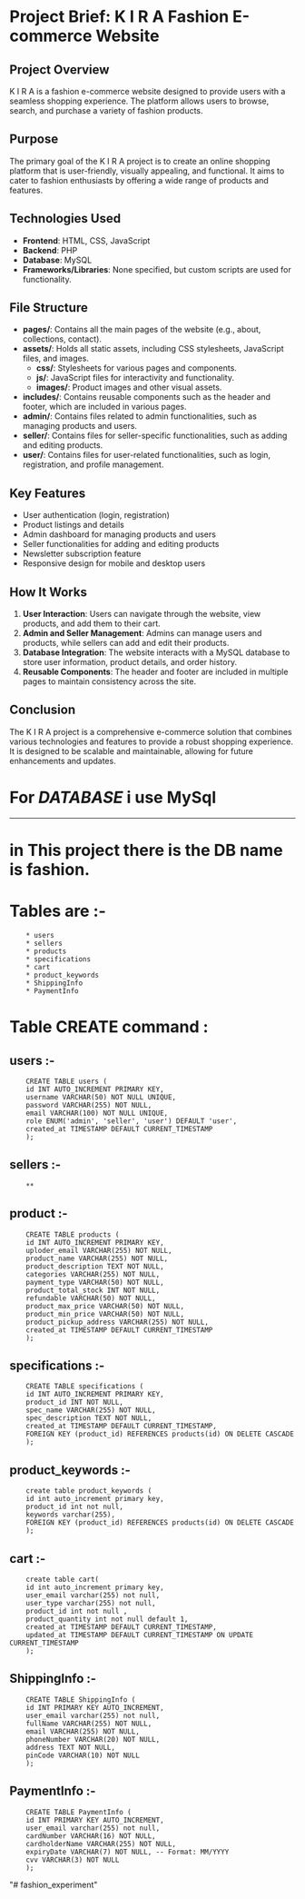 # Project Brief: K I R A Fashion E-commerce Website

## Project Overview
K I R A is a fashion e-commerce website designed to provide users with a seamless shopping experience. The platform allows users to browse, search, and purchase a variety of fashion products.

## Purpose
The primary goal of the K I R A project is to create an online shopping platform that is user-friendly, visually appealing, and functional. It aims to cater to fashion enthusiasts by offering a wide range of products and features.

## Technologies Used
- **Frontend**: HTML, CSS, JavaScript
- **Backend**: PHP
- **Database**: MySQL
- **Frameworks/Libraries**: None specified, but custom scripts are used for functionality.

## File Structure
- **pages/**: Contains all the main pages of the website (e.g., about, collections, contact).
- **assets/**: Holds all static assets, including CSS stylesheets, JavaScript files, and images.
  - **css/**: Stylesheets for various pages and components.
  - **js/**: JavaScript files for interactivity and functionality.
  - **images/**: Product images and other visual assets.
- **includes/**: Contains reusable components such as the header and footer, which are included in various pages.
- **admin/**: Contains files related to admin functionalities, such as managing products and users.
- **seller/**: Contains files for seller-specific functionalities, such as adding and editing products.
- **user/**: Contains files for user-related functionalities, such as login, registration, and profile management.

## Key Features
- User authentication (login, registration)
- Product listings and details
- Admin dashboard for managing products and users
- Seller functionalities for adding and editing products
- Newsletter subscription feature
- Responsive design for mobile and desktop users

## How It Works
1. **User Interaction**: Users can navigate through the website, view products, and add them to their cart.
2. **Admin and Seller Management**: Admins can manage users and products, while sellers can add and edit their products.
3. **Database Integration**: The website interacts with a MySQL database to store user information, product details, and order history.
4. **Reusable Components**: The header and footer are included in multiple pages to maintain consistency across the site.

## Conclusion
The K I R A project is a comprehensive e-commerce solution that combines various technologies and features to provide a robust shopping experience. It is designed to be scalable and maintainable, allowing for future enhancements and updates.


# For ***DATABASE*** i use MySql
--------------------------------

# in This project there is the DB name is fashion.
# Tables are :-
        * users
        * sellers
        * products
        * specifications
        * cart
        * product_keywords
        * ShippingInfo
        * PaymentInfo

# Table CREATE command :

## users :-
        CREATE TABLE users (
        id INT AUTO_INCREMENT PRIMARY KEY,
        username VARCHAR(50) NOT NULL UNIQUE,
        password VARCHAR(255) NOT NULL,
        email VARCHAR(100) NOT NULL UNIQUE,
        role ENUM('admin', 'seller', 'user') DEFAULT 'user',
        created_at TIMESTAMP DEFAULT CURRENT_TIMESTAMP
        );
## sellers :-
        **
## product :-
        CREATE TABLE products (
        id INT AUTO_INCREMENT PRIMARY KEY,
        uploder_email VARCHAR(255) NOT NULL,
        product_name VARCHAR(255) NOT NULL,
        product_description TEXT NOT NULL,
        categories VARCHAR(255) NOT NULL,
        payment_type VARCHAR(50) NOT NULL,
        product_total_stock INT NOT NULL,
        refundable VARCHAR(50) NOT NULL,
        product_max_price VARCHAR(50) NOT NULL,
        product_min_price VARCHAR(50) NOT NULL,
        product_pickup_address VARCHAR(255) NOT NULL,
        created_at TIMESTAMP DEFAULT CURRENT_TIMESTAMP
        );
## specifications :-
        CREATE TABLE specifications (
        id INT AUTO_INCREMENT PRIMARY KEY,
        product_id INT NOT NULL,
        spec_name VARCHAR(255) NOT NULL,
        spec_description TEXT NOT NULL,
        created_at TIMESTAMP DEFAULT CURRENT_TIMESTAMP,
        FOREIGN KEY (product_id) REFERENCES products(id) ON DELETE CASCADE
        );
## product_keywords :-
        create table product_keywords (
        id int auto_increment primary key,
        product_id int not null,
        keywords varchar(255),
        FOREIGN KEY (product_id) REFERENCES products(id) ON DELETE CASCADE
        );
## cart :-
        create table cart(
        id int auto_increment primary key,
        user_email varchar(255) not null,
        user_type varchar(255) not null,
        product_id int not null ,
        product_quantity int not null default 1,
        created_at TIMESTAMP DEFAULT CURRENT_TIMESTAMP,
        updated_at TIMESTAMP DEFAULT CURRENT_TIMESTAMP ON UPDATE CURRENT_TIMESTAMP
        );
## ShippingInfo :-
        CREATE TABLE ShippingInfo (
        id INT PRIMARY KEY AUTO_INCREMENT,
        user_email varchar(255) not null,
        fullName VARCHAR(255) NOT NULL,
        email VARCHAR(255) NOT NULL,
        phoneNumber VARCHAR(20) NOT NULL,
        address TEXT NOT NULL,
        pinCode VARCHAR(10) NOT NULL
        );
## PaymentInfo :- 
        CREATE TABLE PaymentInfo (
        id INT PRIMARY KEY AUTO_INCREMENT,
        user_email varchar(255) not null,
        cardNumber VARCHAR(16) NOT NULL,
        cardholderName VARCHAR(255) NOT NULL,
        expiryDate VARCHAR(7) NOT NULL, -- Format: MM/YYYY
        cvv VARCHAR(3) NOT NULL
        );

        
"# fashion_experiment" 
